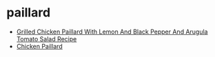 # paillard

 * [Grilled Chicken Paillard With Lemon And Black Pepper And Arugula Tomato Salad Recipe](../index/g/grilled-chicken-paillard-with-lemon-and-black-pepper-and-arugula-tomato-salad-recipe.json)
 * [Chicken Paillard](../index/c/chicken-paillard.json)

